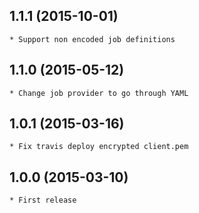 1.1.1 (2015-10-01)
-----

    * Support non encoded job definitions

1.1.0 (2015-05-12)
-----

    * Change job provider to go through YAML


1.0.1 (2015-03-16)
-----

    * Fix travis deploy encrypted client.pem

1.0.0 (2015-03-10)
-----

    * First release
